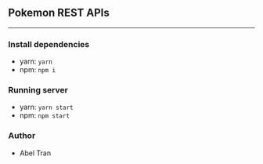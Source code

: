 ## Pokemon REST APIs 

---
### Install dependencies
- yarn: `yarn`
- npm:  `npm i`

### Running server
- yarn: `yarn start`
- npm: `npm start`

### Author
- Abel Tran

